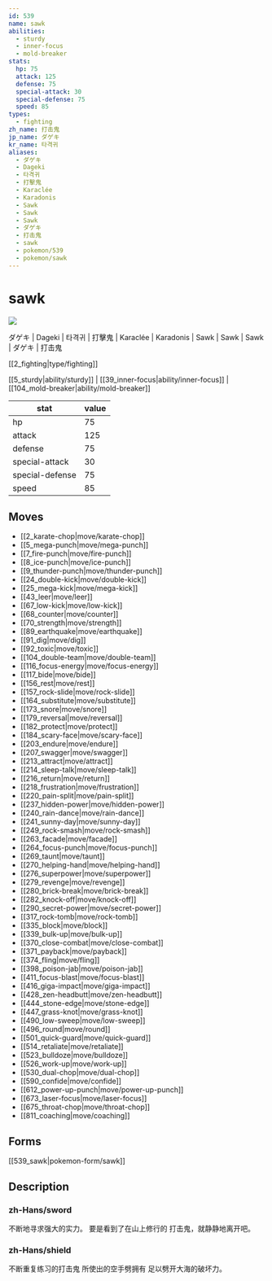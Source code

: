 ```yaml
---
id: 539
name: sawk
abilities:
  - sturdy
  - inner-focus
  - mold-breaker
stats:
  hp: 75
  attack: 125
  defense: 75
  special-attack: 30
  special-defense: 75
  speed: 85
types:
  - fighting
zh_name: 打击鬼
jp_name: ダゲキ
kr_name: 타격귀
aliases:
  - ダゲキ
  - Dageki
  - 타격귀
  - 打擊鬼
  - Karaclée
  - Karadonis
  - Sawk
  - Sawk
  - Sawk
  - ダゲキ
  - 打击鬼
  - sawk
  - pokemon/539
  - pokemon/sawk
---
```

# sawk

![](https://raw.githubusercontent.com/PokeAPI/sprites/master/sprites/pokemon/539.png)

ダゲキ | Dageki | 타격귀 | 打擊鬼 | Karaclée | Karadonis | Sawk | Sawk | Sawk | ダゲキ | 打击鬼

[[2_fighting|type/fighting]]

[[5_sturdy|ability/sturdy]] | [[39_inner-focus|ability/inner-focus]] | [[104_mold-breaker|ability/mold-breaker]]

|stat|value|
|---|---|
|hp|75|
|attack|125|
|defense|75|
|special-attack|30|
|special-defense|75|
|speed|85|


## Moves

- [[2_karate-chop|move/karate-chop]]
- [[5_mega-punch|move/mega-punch]]
- [[7_fire-punch|move/fire-punch]]
- [[8_ice-punch|move/ice-punch]]
- [[9_thunder-punch|move/thunder-punch]]
- [[24_double-kick|move/double-kick]]
- [[25_mega-kick|move/mega-kick]]
- [[43_leer|move/leer]]
- [[67_low-kick|move/low-kick]]
- [[68_counter|move/counter]]
- [[70_strength|move/strength]]
- [[89_earthquake|move/earthquake]]
- [[91_dig|move/dig]]
- [[92_toxic|move/toxic]]
- [[104_double-team|move/double-team]]
- [[116_focus-energy|move/focus-energy]]
- [[117_bide|move/bide]]
- [[156_rest|move/rest]]
- [[157_rock-slide|move/rock-slide]]
- [[164_substitute|move/substitute]]
- [[173_snore|move/snore]]
- [[179_reversal|move/reversal]]
- [[182_protect|move/protect]]
- [[184_scary-face|move/scary-face]]
- [[203_endure|move/endure]]
- [[207_swagger|move/swagger]]
- [[213_attract|move/attract]]
- [[214_sleep-talk|move/sleep-talk]]
- [[216_return|move/return]]
- [[218_frustration|move/frustration]]
- [[220_pain-split|move/pain-split]]
- [[237_hidden-power|move/hidden-power]]
- [[240_rain-dance|move/rain-dance]]
- [[241_sunny-day|move/sunny-day]]
- [[249_rock-smash|move/rock-smash]]
- [[263_facade|move/facade]]
- [[264_focus-punch|move/focus-punch]]
- [[269_taunt|move/taunt]]
- [[270_helping-hand|move/helping-hand]]
- [[276_superpower|move/superpower]]
- [[279_revenge|move/revenge]]
- [[280_brick-break|move/brick-break]]
- [[282_knock-off|move/knock-off]]
- [[290_secret-power|move/secret-power]]
- [[317_rock-tomb|move/rock-tomb]]
- [[335_block|move/block]]
- [[339_bulk-up|move/bulk-up]]
- [[370_close-combat|move/close-combat]]
- [[371_payback|move/payback]]
- [[374_fling|move/fling]]
- [[398_poison-jab|move/poison-jab]]
- [[411_focus-blast|move/focus-blast]]
- [[416_giga-impact|move/giga-impact]]
- [[428_zen-headbutt|move/zen-headbutt]]
- [[444_stone-edge|move/stone-edge]]
- [[447_grass-knot|move/grass-knot]]
- [[490_low-sweep|move/low-sweep]]
- [[496_round|move/round]]
- [[501_quick-guard|move/quick-guard]]
- [[514_retaliate|move/retaliate]]
- [[523_bulldoze|move/bulldoze]]
- [[526_work-up|move/work-up]]
- [[530_dual-chop|move/dual-chop]]
- [[590_confide|move/confide]]
- [[612_power-up-punch|move/power-up-punch]]
- [[673_laser-focus|move/laser-focus]]
- [[675_throat-chop|move/throat-chop]]
- [[811_coaching|move/coaching]]

## Forms



[[539_sawk|pokemon-form/sawk]]

## Description

### zh-Hans/sword

不断地寻求强大的实力。
要是看到了在山上修行的
打击鬼，就静静地离开吧。

### zh-Hans/shield

不断重复练习的打击鬼
所使出的空手劈拥有
足以劈开大海的破坏力。

